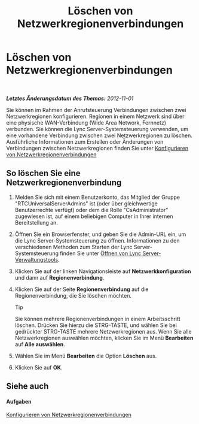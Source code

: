 ﻿---
title: Löschen von Netzwerkregionenverbindungen
TOCTitle: Löschen von Netzwerkregionenverbindungen
ms:assetid: 839273cd-d23f-4b38-84e6-d2dc972f49cd
ms:mtpsurl: https://technet.microsoft.com/de-de/library/JJ688114(v=OCS.15)
ms:contentKeyID: 49890815
ms.date: 05/19/2016
mtps_version: v=OCS.15
ms.translationtype: HT
---

# Löschen von Netzwerkregionenverbindungen

 

_**Letztes Änderungsdatum des Themas:** 2012-11-01_

Sie können im Rahmen der Anrufsteuerung Verbindungen zwischen zwei Netzwerkregionen konfigurieren. Regionen in einem Netzwerk sind über eine physische WAN-Verbindung (Wide Area Network, Fernnetz) verbunden. Sie können die Lync Server-Systemsteuerung verwenden, um eine vorhandene Verbindung zwischen zwei Netzwerkregionen zu löschen. Ausführliche Informationen zum Erstellen oder Änderungen von Verbindungen zwischen Netzwerkregionen finden Sie unter [Konfigurieren von Netzwerkregionenverbindungen](lync-server-2013-configuring-network-region-links.md)

## So löschen Sie eine Netzwerkregionenverbindung

1.  Melden Sie sich mit einem Benutzerkonto, das Mitglied der Gruppe "RTCUniversalServerAdmins" ist (oder über gleichwertige Benutzerrechte verfügt) oder dem die Rolle "CsAdministrator" zugewiesen ist, auf einem beliebigen Computer in Ihrer internen Bereitstellung an.

2.  Öffnen Sie ein Browserfenster, und geben Sie die Admin-URL ein, um die Lync Server-Systemsteuerung zu öffnen. Informationen zu den verschiedenen Methoden zum Starten der Lync Server-Systemsteuerung finden Sie unter [Öffnen von Lync Server-Verwaltungstools](lync-server-2013-open-lync-server-administrative-tools.md).

3.  Klicken Sie auf der linken Navigationsleiste auf **Netzwerkkonfiguration** und dann auf **Regionenverbindung**.

4.  Klicken Sie auf der Seite **Regionenverbindung** auf die Regionenverbindung, die Sie löschen möchten.
    

    > [!TIP]
    > Sie können mehrere Regionenverbindungen in einem Arbeitsschritt löschen. Drücken Sie hierzu die STRG-TASTE, und wählen Sie bei gedrückter STRG-TASTE mehrere Netzwerkregionen aus. Wenn Sie alle Netzwerkregionen auswählen möchten, klicken Sie im Menü <STRONG>Bearbeiten</STRONG> auf <STRONG>Alle auswählen</STRONG>.



5.  Wählen Sie im Menü **Bearbeiten** die Option **Löschen** aus.

6.  Klicken Sie auf **OK**.

## Siehe auch

#### Aufgaben

[Konfigurieren von Netzwerkregionenverbindungen](lync-server-2013-configuring-network-region-links.md)

